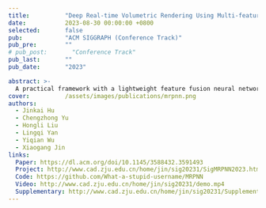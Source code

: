 ```yaml
---
title:          "Deep Real-time Volumetric Rendering Using Multi-feature Fusion"
date:           2023-08-30 00:00:00 +0800
selected:       false
pub:            "ACM SIGGRAPH (Conference Track)"
pub_pre:        ""
# pub_post:       "Conference Track"
pub_last:       ""
pub_date:       "2023"

abstract: >-
  A practical framework with a lightweight feature fusion neural network for rendering high-order scattered radiance of participating media in real time.  
cover:          /assets/images/publications/mrpnn.png
authors:
  - Jinkai Hu
  - Chengzhong Yu
  - Hongli Liu
  - Lingqi Yan
  - Yiqian Wu
  - Xiaogang Jin
links:
  Paper: https://dl.acm.org/doi/10.1145/3588432.3591493
  Project: http://www.cad.zju.edu.cn/home/jin/sig20231/SigMRPNN2023.htm
  Code: https://github.com/What-a-stupid-username/MRPNN
  Video: http://www.cad.zju.edu.cn/home/jin/sig20231/demo.mp4
  Supplementary: http://www.cad.zju.edu.cn/home/jin/sig20231/Supplementary.pdf
---
```

 
